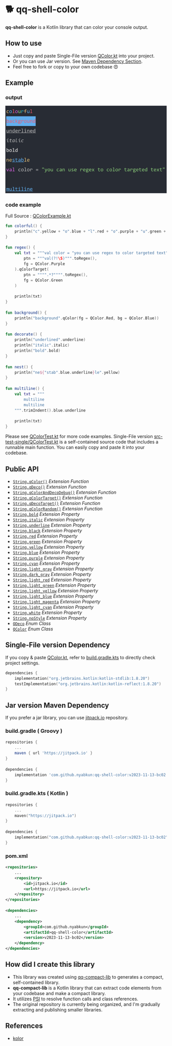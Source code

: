<!--- version = v2023-11-13-bc02 --->

# 🐕 qq-shell-color

**qq-shell-color** is a Kotlin library that can color your console output.

## How to use
- Just copy and paste Single-File version [QColor.kt](src-single/QColor.kt) into your project.
- Or you can use Jar version. See [Maven Dependency Section](#jar-version-maven-dependency).
- Feel free to fork or copy to your own codebase 😍

## Example

### output
<p align="center">
    
</p>
<p align="center">
    <img src="img/result.png" width="602" alt="result.png">
</p>

### code example

Full Source : [QColorExample.kt](src-example/QColorExample.kt)

```kotlin
fun colorful() {
    println("c".yellow + "o".blue + "l".red + "o".purple + "u".green + "r".cyan + "f".yellow + "u".blue + "l".red)
}

fun regex() {
    val txt = """val color = "you can use regex to color targeted text"""".qColorTarget(
        ptn = """val(?!\S)""".toRegex(),
        fg = QColor.Purple
    ).qColorTarget(
        ptn = """".*?"""".toRegex(),
        fg = QColor.Green
    )

    println(txt)
}

fun background() {
    println("background".qColor(fg = QColor.Red, bg = QColor.Blue))
}

fun decorate() {
    println("underlined".underline)
    println("italic".italic)
    println("bold".bold)
}

fun nest() {
    println("ne${"stab".blue.underline}le".yellow)
}

fun multiline() {
    val txt = """
        multiline
        multiline
    """.trimIndent().blue.underline

    println(txt)
}
```

Please see [QColorTest.kt](src-test-split/nyab/util/QColorTest.kt) for more code examples.
Single-File version [src-test-single/QColorTest.kt](src-test-single/QColorTest.kt) is a self-contained source code that includes a runnable main function.
You can easily copy and paste it into your codebase.        

## Public API

- [`String.qColor()`](src-split/nyab/util/QColor.kt#L23-L32) *Extension Function*
- [`String.qDeco()`](src-split/nyab/util/QColor.kt#L33-L42) *Extension Function*
- [`String.qColorAndDecoDebug()`](src-split/nyab/util/QColor.kt#L168-L180) *Extension Function*
- [`String.qColorTarget()`](src-split/nyab/util/QColor.kt#L181-L184) *Extension Function*
- [`String.qDecoTarget()`](src-split/nyab/util/QColor.kt#L185-L188) *Extension Function*
- [`String.qColorRandom()`](src-split/nyab/util/QColor.kt#L189-L190) *Extension Function*
- [`String.bold`](src-split/nyab/util/QColor.kt#L191-L193) *Extension Property*
- [`String.italic`](src-split/nyab/util/QColor.kt#L194-L196) *Extension Property*
- [`String.underline`](src-split/nyab/util/QColor.kt#L197-L199) *Extension Property*
- [`String.black`](src-split/nyab/util/QColor.kt#L200-L202) *Extension Property*
- [`String.red`](src-split/nyab/util/QColor.kt#L203-L205) *Extension Property*
- [`String.green`](src-split/nyab/util/QColor.kt#L206-L208) *Extension Property*
- [`String.yellow`](src-split/nyab/util/QColor.kt#L209-L211) *Extension Property*
- [`String.blue`](src-split/nyab/util/QColor.kt#L212-L214) *Extension Property*
- [`String.purple`](src-split/nyab/util/QColor.kt#L215-L217) *Extension Property*
- [`String.cyan`](src-split/nyab/util/QColor.kt#L218-L220) *Extension Property*
- [`String.light_gray`](src-split/nyab/util/QColor.kt#L221-L223) *Extension Property*
- [`String.dark_gray`](src-split/nyab/util/QColor.kt#L224-L226) *Extension Property*
- [`String.light_red`](src-split/nyab/util/QColor.kt#L227-L229) *Extension Property*
- [`String.light_green`](src-split/nyab/util/QColor.kt#L230-L232) *Extension Property*
- [`String.light_yellow`](src-split/nyab/util/QColor.kt#L233-L235) *Extension Property*
- [`String.light_blue`](src-split/nyab/util/QColor.kt#L236-L238) *Extension Property*
- [`String.light_magenta`](src-split/nyab/util/QColor.kt#L239-L241) *Extension Property*
- [`String.light_cyan`](src-split/nyab/util/QColor.kt#L242-L244) *Extension Property*
- [`String.white`](src-split/nyab/util/QColor.kt#L245-L247) *Extension Property*
- [`String.noStyle`](src-split/nyab/util/QColor.kt#L248-L252) *Extension Property*
- [`QDeco`](src-split/nyab/util/QColor.kt#L66-L85) *Enum Class*
- [`QColor`](src-split/nyab/util/QColor.kt#L86-L167) *Enum Class*

## Single-File version Dependency

If you copy & paste [QColor.kt](src-single/QColor.kt),
refer to [build.gradle.kts](build.gradle.kts) to directly check project settings.



```kotlin
dependencies {
    implementation("org.jetbrains.kotlin:kotlin-stdlib:1.8.20")
    testImplementation("org.jetbrains.kotlin:kotlin-reflect:1.8.20")
}
```

## Jar version Maven Dependency

If you prefer a jar library,
you can use [jitpack.io](https://jitpack.io/#nyabkun/qq-shell-color) repository.

### build.gradle ( Groovy )
```groovy
repositories {
    ...
    maven { url 'https://jitpack.io' }
}

dependencies {
    implementation 'com.github.nyabkun:qq-shell-color:v2023-11-13-bc02'
}
```

### build.gradle.kts ( Kotlin )
```kotlin
repositories {
    ...
    maven("https://jitpack.io")
}

dependencies {
    implementation("com.github.nyabkun:qq-shell-color:v2023-11-13-bc02")
}
```

### pom.xml
```xml
<repositories>
    ...
    <repository>
        <id>jitpack.io</id>
        <url>https://jitpack.io</url>
    </repository>
</repositories>

<dependencies>
    ...
    <dependency>
        <groupId>com.github.nyabkun</groupId>
        <artifactId>qq-shell-color</artifactId>
        <version>v2023-11-13-bc02</version>
    </dependency>
</dependencies>
```

## How did I create this library

- This library was created using [qq-compact-lib](https://github.com/nyabkun/qq-compact-lib) to generates a compact, self-contained library.
- **qq-compact-lib** is a Kotlin library that can extract code elements from your codebase and make a compact library.
- It utilizes [PSI](https://plugins.jetbrains.com/docs/intellij/psi.html) to resolve function calls and class references.
- The original repository is currently being organized, and I'm gradually extracting and publishing smaller libraries.

## References

- [kolor](https://github.com/ziggy42/kolor)            